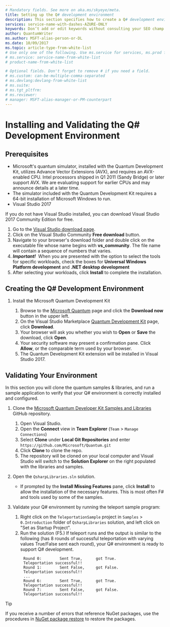 ```yaml
---
# Mandatory fields. See more on aka.ms/skyeye/meta.
title: Setting up the Q# development environment 
description: This section specifies how to create a Q# development environment and validate it by running the teleport sample program. 
services: service-name-with-dashes-AZURE-ONLY 
keywords: Don’t add or edit keywords without consulting your SEO champ.
author: QuantumWriter
ms.author: MSFT-alias-person-or-DL
ms.date: 10/09/2017
ms.topic: article-type-from-white-list
# Use only one of the following. Use ms.service for services, ms.prod for on-prem. Remove the # before the relevant field.
# ms.service: service-name-from-white-list
# product-name-from-white-list

# Optional fields. Don't forget to remove # if you need a field.
# ms.custom: can-be-multiple-comma-separated
# ms.devlang:devlang-from-white-list
# ms.suite: 
# ms.tgt_pltfrm:
# ms.reviewer:
# manager: MSFT-alias-manager-or-PM-counterpart
---
```


# Installing and Validating the Q# Development Environment


## Prerequisites

- Microsoft's quantum simulator, installed with the Quantum Development Kit, utilizes Advance Vector Extensions (AVX), and requires an AVX-enabled CPU. Intel processors shipped in Q1 2011 (Sandy Bridge) or later support AVX. We are evaluating support for earlier CPUs and may announce details at a later time.
- The simulator included with the Quantum Development Kit requires a 64-bit installation of Microsoft Windows to run.
- Visual Studio 2017

If you do not have Visual Studio installed, you can download Visual Studio 2017 Community Edition for free.
1. Go to the [Visual Studio download page](https://www.visualstudio.com/downloads/).
1. Click on the Visual Studio Community **Free download** button.
2. Navigate to your browser's download folder and double click on the executable file whose name begins with **vs_community**. The file name will contain a sequence of numbers that varies.
3. _**Important!**_ &nbsp;When you are presented with the option to select the tools for specific workloads, check the boxes for **Universal Windows Platform development** and **.NET desktop development**
4. After selecting your workloads, click **Install** to complete the installation.

## Creating the Q# Development Environment 

1. Install the Microsoft Quantum Development Kit

    1. Browse to the [Microsoft Quantum](https://www.microsoft.com/en-us/quantum/development-kit) page and click the **Download now** button in the upper left.
    2. On the Visual Studio Marketplace [Quantum Development Kit](https://marketplace.visualstudio.com/items?itemName=quantum.DevKit) page, click **Download**. 
    3. Your browser will ask you whether you wish to **Open** or **Save** the download, click **Open**.
    4. Your security software may present a confirmation pane. Click **Allow**, or the comparable term used by your browser.
    5. The Quantum Development Kit extension will be installed in Visual Studio 2017.

## Validating Your Environment

In this section you will clone the quantum samples & libraries, and run a sample application to verify that your Q# environment is correctly installed and configured. 

1. Clone the [Microsoft Quantum Developer Kit Samples and Libraries](https://github.com/microsoft/quantum) GitHub repository.
    1. Open Visual Studio.
    2. Open the **Connect** view in **Team Explorer** (`Team` > `Manage Connections`)
    3. Select **Clone** under **Local Git Repositories** and enter `https://github.com/Microsoft/Quantum.git`
    4. Click **Clone** to clone the repo.
    5. The repository will be cloned on your local computer and Visual Studio will switch to the **Solution Explorer** on the right populated with the libraries and samples.

2. Open the `QsharpLibraries.sln` solution. 
    - If prompted by the **Install Missing Features** pane, click **Install** to allow the installation of the necessary features. This is most often F# and tools used by some of the samples.

3. Validate your Q# environment by running the teleport sample program:
    
   1. Right click on the `TeleportationSample` project in `Samples` > `0.Introduction` folder of `QsharpLibraries` solution, and left click on "Set as Startup Project".
   2. Run the solution (F5.) If teleport runs and the output is similar to the following (has 8 rounds of successful teleportation with varying values True/False sent each round), your Q# environment is ready to support Q# development.

```
        Round 0:        Sent True,      got True. 
        Teleportation successful!!
        Round 1:        Sent False,     got False. 
        Teleportation successful!!
        ...
        Round 6:        Sent True,      got True. 
        Teleportation successful!!
        Round 7:        Sent False,     got False. 
        Teleportation successful!!
```

> [!Tip]
> If you receive a number of errors that reference NuGet packages, use the procedures in [NuGet package restore](https://docs.microsoft.com/en-us/nuget/consume-packages/package-restore) to restore the packages.
